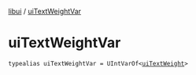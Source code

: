 [libui](README.md) / [uiTextWeightVar](ui-text-weight-var.md)

# uiTextWeightVar

`typealias uiTextWeightVar = UIntVarOf<`[`uiTextWeight`](ui-text-weight.md)`>`
